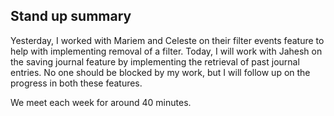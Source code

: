 ## Stand up summary
Yesterday, I worked with Mariem and Celeste on their filter events feature to help with implementing removal of a filter. Today, I will work with Jahesh on the saving journal feature by implementing the retrieval of past journal entries. No one should be blocked by my work, but I will follow up on the progress in both these features.

We meet each week for around 40 minutes.